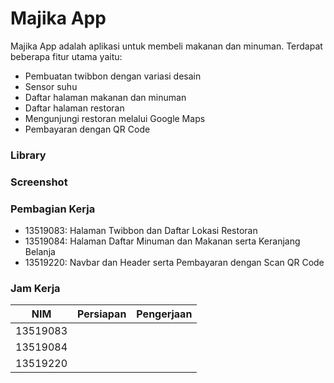 
# Majika App

Majika App adalah aplikasi untuk membeli makanan dan minuman. Terdapat beberapa fitur utama yaitu:
- Pembuatan twibbon dengan variasi desain
- Sensor suhu
- Daftar halaman makanan dan minuman
- Daftar halaman restoran
- Mengunjungi restoran melalui Google Maps
- Pembayaran dengan QR Code

### Library

### Screenshot

### Pembagian Kerja
- 13519083: Halaman Twibbon dan Daftar Lokasi Restoran
- 13519084: Halaman Daftar Minuman dan Makanan serta Keranjang Belanja
- 13519220: Navbar dan Header serta Pembayaran dengan Scan QR Code

### Jam Kerja

| NIM | Persiapan | Pengerjaan |
| ----|-----------|------------|
| 13519083 | | |
| 13519084 | | |
| 13519220 | | |



